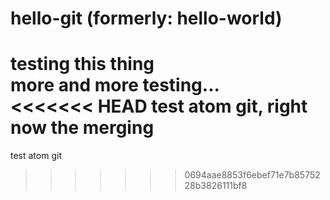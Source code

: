 # hello-git (formerly: hello-world)

testing this thing  
more and more testing...  
<<<<<<< HEAD
test atom git, right now the merging
=======
test atom git
>>>>>>> 0694aae8853f6ebef71e7b8575228b3826111bf8
